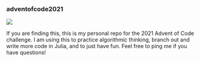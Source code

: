 
<!-- README.md is generated from README.Rmd. Please edit that file -->

### adventofcode2021

<!-- badges: start -->

![](https://img.shields.io/badge/star%20count-NA-yellow.svg)
<!-- badges: end -->

If you are finding this, this is my personal repo for the 2021 Advent of
Code challenge. I am using this to practice algorithmic thinking, branch
out and write more code in Julia, and to just have fun. Feel free to
ping me if you have questions!
